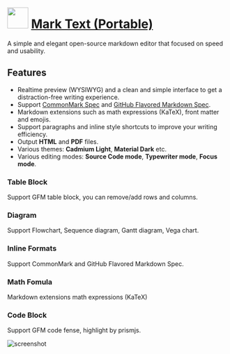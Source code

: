 ﻿# <img src="https://cdn.jsdelivr.net/gh/chtof/chocolatey-packages/automatic/marktext.portable/marktext.portable.png" width="48" height="48"/> [Mark Text (Portable)](https://chocolatey.org/packages/marktext.portable)

A simple and elegant open-source markdown editor that focused on speed and usability.
## Features
- Realtime preview (WYSIWYG) and a clean and simple interface to get a distraction-free writing experience.
- Support [CommonMark Spec](https://spec.commonmark.org/0.28/) and [GitHub Flavored Markdown Spec](https://github.github.com/gfm/).
- Markdown extensions such as math expressions (KaTeX), front matter and emojis.
- Support paragraphs and inline style shortcuts to improve your writing efficiency.
- Output **HTML** and **PDF** files.
- Various themes: **Cadmium Light**, **Material Dark** etc.
- Various editing modes: **Source Code mode**, **Typewriter mode**, **Focus mode**.

### Table Block
Support GFM table block, you can remove/add rows and columns.
### Diagram
Support Flowchart, Sequence diagram, Gantt diagram, Vega chart.
### Inline Formats
Support CommonMark and GitHub Flavored Markdown Spec.
### Math Fomula
Markdown extensions math expressions (KaTeX)
### Code Block
Support GFM code fense, highlight by prismjs.

![screenshot](https://cdn.jsdelivr.net/gh/chtof/chocolatey-packages/automatic/marktext.portable/screenshot.png)